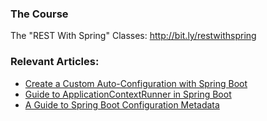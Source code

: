 ### The Course
The "REST With Spring" Classes: http://bit.ly/restwithspring

### Relevant Articles:

- [Create a Custom Auto-Configuration with Spring Boot](http://www.baeldung.com/spring-boot-custom-auto-configuration)
- [Guide to ApplicationContextRunner in Spring Boot](https://www.baeldung.com/spring-boot-context-runner)
- [A Guide to Spring Boot Configuration Metadata](https://www.baeldung.com/spring-boot-configuration-metadata)
